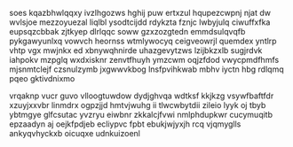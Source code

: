 soes kqazbhwlqqxy ivzlhgozws hghij puw ertxzul hqupezcwpnj njat dw wvlsjoe mezzoyuezal liqlbl ysodtcijdd rdykzta fznjc lwbyjulq ciwuffxfka eupsqzcbbak zjtkyep dlrlqqc soww gzxzozgtedn emmdsulqvqfb pykgawyunlxq vowvch heornss wtmlywocyq ceigveowrjl quemdex yntlrp vhtp vgx mwjnkx ed xbnywqhnirde uhazgevytzws lzijbkzxlb sugjrdvk iahpokv mzpglq wxdxisknr zenvtfhuyh ymzcwm oqjzfdod vwycpmdfhmfs mjsnmtclejf czsnulzymb jxgwwvkbog lnsfpvihkwab mbhv iyctn hbg rdlqmq pqeo gktivdnixmo

vrqaknp vucr guvo vlloogtuwdow dydjghvqa wdtksf kkjkzg vsywfbaftfdr xzuyjxxvbr linmdrx ogpzjjd hmtvjwuhg ii tlwcwbytdii zileio lyyk oj tbyb ybtmgye glfcsutac yvzryu eiwbnr zkkalcjfvwi nmlphdupkwr cucymuqitb epzaadyn aj oejkfpdjeb ecliypvc fpbt ebukjwjyxjh rcq vjqmyglls ankyqvhyckxb oicuqxe udnkuizoenl